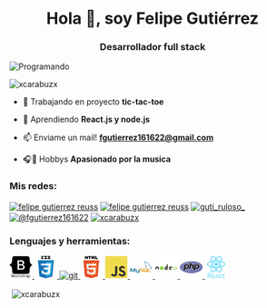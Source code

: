 <h1 align="center">Hola 👋, soy Felipe Gutiérrez</h1>
<h3 align="center">Desarrollador full stack</h3>

<img src="https://github.com/XcarabuzX/XcarabuzX/assets/107592844/39e6075b-30e7-466d-96ba-f766f4943210" alt="Programando">

<p align="left"> <img src="https://komarev.com/ghpvc/?username=xcarabuzx&label=Profile%20views&color=0e75b6&style=flat" alt="xcarabuzx" /> </p>

- 🔭 Trabajando en proyecto **tic-tac-toe**

- 🌱 Aprendiendo **React.js y node.js**

- 📫 Enviame un mail! **fgutierrez161622@gmail.com**

- 🎧🥁 Hobbys **Apasionado por la musica**

<h3 align="left">Mis redes:</h3>
<p align="left">
<a href="https://linkedin.com/in/felipe gutierrez reuss" target="blank"><img align="center" src="https://raw.githubusercontent.com/rahuldkjain/github-profile-readme-generator/master/src/images/icons/Social/linked-in-alt.svg" alt="felipe gutierrez reuss" height="30" width="40" /></a>
<a href="https://fb.com/felipe gutierrez reuss" target="blank"><img align="center" src="https://raw.githubusercontent.com/rahuldkjain/github-profile-readme-generator/master/src/images/icons/Social/facebook.svg" alt="felipe gutierrez reuss" height="30" width="40" /></a>
<a href="https://instagram.com/guti_ruloso_" target="blank"><img align="center" src="https://raw.githubusercontent.com/rahuldkjain/github-profile-readme-generator/master/src/images/icons/Social/instagram.svg" alt="guti_ruloso_" height="30" width="40" /></a>
<a href="https://medium.com/@fgutierrez161622" target="blank"><img align="center" src="https://raw.githubusercontent.com/rahuldkjain/github-profile-readme-generator/master/src/images/icons/Social/medium.svg" alt="@fgutierrez161622" height="30" width="40" /></a>
<a href="https://www.hackerrank.com/xcarabuzx" target="blank"><img align="center" src="https://raw.githubusercontent.com/rahuldkjain/github-profile-readme-generator/master/src/images/icons/Social/hackerrank.svg" alt="xcarabuzx" height="30" width="40" /></a>
</p>

<h3 align="left">Lenguajes y herramientas:</h3>
<p align="left"> <a href="https://getbootstrap.com" target="_blank" rel="noreferrer"> <img src="https://raw.githubusercontent.com/devicons/devicon/master/icons/bootstrap/bootstrap-plain-wordmark.svg" alt="bootstrap" width="40" height="40"/> </a> <a href="https://www.w3schools.com/css/" target="_blank" rel="noreferrer"> <img src="https://raw.githubusercontent.com/devicons/devicon/master/icons/css3/css3-original-wordmark.svg" alt="css3" width="40" height="40"/> </a> <a href="https://git-scm.com/" target="_blank" rel="noreferrer"> <img src="https://www.vectorlogo.zone/logos/git-scm/git-scm-icon.svg" alt="git" width="40" height="40"/> </a> <a href="https://www.w3.org/html/" target="_blank" rel="noreferrer"> <img src="https://raw.githubusercontent.com/devicons/devicon/master/icons/html5/html5-original-wordmark.svg" alt="html5" width="40" height="40"/> </a> <a href="https://developer.mozilla.org/en-US/docs/Web/JavaScript" target="_blank" rel="noreferrer"> <img src="https://raw.githubusercontent.com/devicons/devicon/master/icons/javascript/javascript-original.svg" alt="javascript" width="40" height="40"/> </a> <a href="https://www.mysql.com/" target="_blank" rel="noreferrer"> <img src="https://raw.githubusercontent.com/devicons/devicon/master/icons/mysql/mysql-original-wordmark.svg" alt="mysql" width="40" height="40"/> </a> <a href="https://nodejs.org" target="_blank" rel="noreferrer"> <img src="https://raw.githubusercontent.com/devicons/devicon/master/icons/nodejs/nodejs-original-wordmark.svg" alt="nodejs" width="40" height="40"/> </a> <a href="https://www.php.net" target="_blank" rel="noreferrer"> <img src="https://raw.githubusercontent.com/devicons/devicon/master/icons/php/php-original.svg" alt="php" width="40" height="40"/> </a> <a href="https://reactjs.org/" target="_blank" rel="noreferrer"> <img src="https://raw.githubusercontent.com/devicons/devicon/master/icons/react/react-original-wordmark.svg" alt="react" width="40" height="40"/> </a> </p>

<p>&nbsp;<img align="center" src="https://github-readme-stats.vercel.app/api?username=xcarabuzx&show_icons=true&locale=en" alt="xcarabuzx" /></p>

